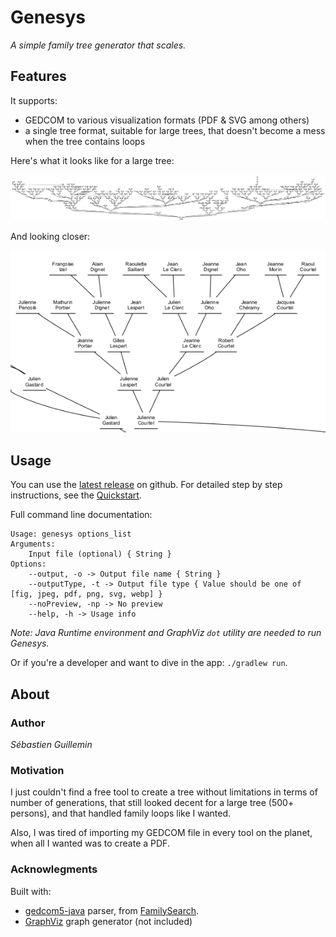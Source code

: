 # Genesys

*A simple family tree generator that scales.*

## Features

It supports:
* GEDCOM to various visualization formats (PDF & SVG among others)
* a single tree format, suitable for large trees, that doesn't become a mess when the tree contains loops

Here's what it looks like for a large tree:

![](screenshots/global_tree.png)

And looking closer:

![](screenshots/tree_detail.png)

## Usage

You can use the [latest release](https://github.com/mrlem/genesys/releases/latest) on github.
For detailed step by step instructions, see the [Quickstart](doc/QUICKSTART.md).

Full command line documentation:
```
Usage: genesys options_list
Arguments:
    Input file (optional) { String }
Options:
    --output, -o -> Output file name { String }
    --outputType, -t -> Output file type { Value should be one of [fig, jpeg, pdf, png, svg, webp] }
    --noPreview, -np -> No preview
    --help, -h -> Usage info
```


*Note: Java Runtime environment and GraphViz `dot` utility are needed to run Genesys.*

Or if you're a developer and want to dive in the app: `./gradlew run`.

## About

### Author

*Sébastien Guillemin*

### Motivation

I just couldn't find a free tool to create a tree without limitations in terms of number of generations, that still
looked decent for a large tree (500+ persons), and that handled family loops like I wanted.

Also, I was tired of
importing my GEDCOM file in every tool on the planet, when all I wanted was to create a PDF.

### Acknowlegments

Built with:
* [gedcom5-java](https://github.com/FamilySearch/gedcom5-java) parser, from [FamilySearch](https://github.com/FamilySearch/).
* [GraphViz](https://graphviz.org/) graph generator (not included)
